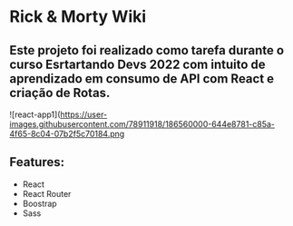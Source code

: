 # Rick & Morty Wiki

## Este projeto foi realizado como tarefa durante o curso Esrtartando Devs 2022 com intuito de aprendizado em consumo de API com React e criação de Rotas. 
![react-app1](https://user-images.githubusercontent.com/78911918/186560000-644e8781-c85a-4f65-8c04-07b2f5c70184.png


## Features:
- React
- React Router
- Boostrap
- Sass
